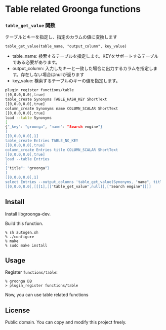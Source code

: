 # Table related Groonga functions

### ```table_get_value``` 関数

テーブルとキーを指定し、指定のカラムの値に変換します

```
table_get_value(table_name, "output_column", key_value)
```

* table_name: 検索するテーブルを指定します。KEYをサポートするテーブルである必要があります。
* output_column: 入力したキーと一致した場合に出力するカラムを指定します。存在しない場合はnullが返ります
* key_value: 検索するテーブルのキーの値を指定します。

```bash
plugin_register functions/table
[[0,0.0,0.0],true]
table_create Synonyms TABLE_HASH_KEY ShortText
[[0,0.0,0.0],true]
column_create Synonyms name COLUMN_SCALAR ShortText
[[0,0.0,0.0],true]
load --table Synonyms
[
{"_key": "groonga", "name": "Search engine"}
]
[[0,0.0,0.0],1]
table_create Entries TABLE_NO_KEY
[[0,0.0,0.0],true]
column_create Entries title COLUMN_SCALAR ShortText
[[0,0.0,0.0],true]
load --table Entries
[
{"title": "groonga"}
]
[[0,0.0,0.0],1]
select Entries --output_columns 'table_get_value(Synonyms, "name", title)'
[[0,0.0,0.0],[[[1],[["table_get_value",null]],["Search engine"]]]]
```

## Install

Install libgroonga-dev.

Build this function.

    % sh autogen.sh
    % ./configure
    % make
    % sudo make install

## Usage

Register `functions/table`:

    % groonga DB
    > plugin_register functions/table

Now, you can use table related functions

## License

Public domain. You can copy and modify this project freely.
